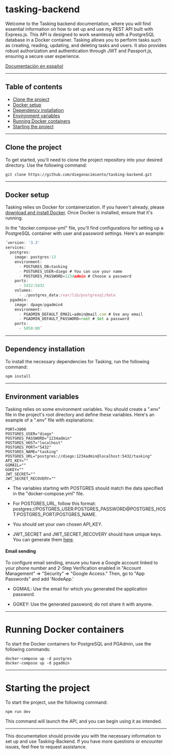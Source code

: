 # tasking-backend
Welcome to the Tasking backend documentation, where you will find essential information on how to set up and use my REST API built with Express.js. This API is designed to work seamlessly with a PostgreSQL database in a Docker container. Tasking allows you to perform tasks such as creating, reading, updating, and deleting tasks and users. It also provides robust authorization and authentication through JWT and Passport.js, ensuring a secure user experience.

[Documentación en español](README-es.md)

***

## Table of contents
- [Clone the project](#clone-the-project)
- [Docker setup](#docker-setup)
- [Dependency installation](#dependency-installation)
- [Environment variables](#environment-variables)
- [Running Docker containers](#Running-Docker-containers)
- [Starting the project](#Starting-the-project)

***

## Clone the project
To get started, you'll need to clone the project repository into your desired directory. Use the following command:

```git clone https://github.com/diegonacimiento/tasking-backend.git```

***

## Docker setup
Tasking relies on Docker for containerization. If you haven't already, please [download and install Docker](https://www.docker.com/products/docker-desktop/). Once Docker is installed, ensure that it's running.

In the "docker.compose-yml" file, you'll find configurations for setting up a PostgreSQL container with user and password settings. Here's an example:

```javascript
´version: '3.3'
services:
  postgres:
    image: postgres:13
    environment:
      - POSTGRES_DB=tasking
      - POSTGRES_USER=diego # You can use your name
      - POSTGRES_PASSWORD=1234admin # Choose a password
    ports:
      - 5432:5432
    volumes:
      - ./postgres_data:/var/lib/postgresql/data
  pgadmin:
    image: dpage/pgadmin4
    environment:
      - PGADMIN_DEFAULT_EMAIL=admin@mail.com # Use any email
      - PGADMIN_DEFAULT_PASSWORD=root # Set a password
    ports:
      - 5050:80´
```

***

## Dependency installation
To install the necessary dependencies for Tasking, run the following command:

``` npm install ```

***

## Environment variables
Tasking relies on some environment variables. You should create a ".env" file in the project's root directory and define these variables. Here's an example of a ".env" file with explanations:
```
PORT=3000
POSTGRES_USER="diego" 
POSTGRES_PASSWORD="1234admin"
POSTGRES_HOST="localhost"
POSTGRES_PORT="5432"
POSTGRES_NAME="tasking"
POSTGRES_URL="postgres://diego:1234admin@localhost:5432/tasking"
API_KEY=""
GGMAIL=""
GGKEY=""
JWT_SECRET=""
JWT_SECRET_RECOVERY=""
```

- The variables starting with POSTGRES should match the data specified in the "docker-compose.yml" file.

- For POSTGRES_URL, follow this format: postgres://POSTGRES_USER:POSTGRES_PASSWORD@POSTGRES_HOST:POSTGRES_PORT/POSTGRES_NAME.

- You should set your own chosen API_KEY.

- JWT_SECRET and JWT_SECRET_RECOVERY should have unique keys. You can generate them [here](https://keygen.io/#fakeLink/).

#### Email sending
To configure email sending, ensure you have a Google account linked to your phone number and 2-Step Verification enabled in "Account Management" ⇒ "Security" ⇒ "Google Access." Then, go to "App Passwords" and add 'NodeApp.'

- GGMAIL: Use the email for which you generated the application password.

- GGKEY: Use the generated password; do not share it with anyone.

***

# Running Docker containers
To start the Docker containers for PostgreSQL and PGAdmin, use the following commands:

```
docker-compose up -d postgres
docker-compose up -d pgadmin
```

***

# Starting the project
To start the project, use the following command:

```npm run dev```

This command will launch the API, and you can begin using it as intended.

***

This documentation should provide you with the necessary information to set up and use Tasking-Backend. If you have more questions or encounter issues, feel free to request assistance.

